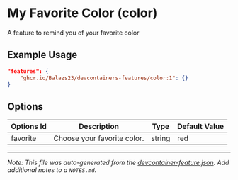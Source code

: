
# My Favorite Color (color)

A feature to remind you of your favorite color

## Example Usage

```json
"features": {
    "ghcr.io/Balazs23/devcontainers-features/color:1": {}
}
```

## Options

| Options Id | Description | Type | Default Value |
|-----|-----|-----|-----|
| favorite | Choose your favorite color. | string | red |



---

_Note: This file was auto-generated from the [devcontainer-feature.json](https://github.com/Balazs23/devcontainers-features/blob/main/src/color/devcontainer-feature.json).  Add additional notes to a `NOTES.md`._
